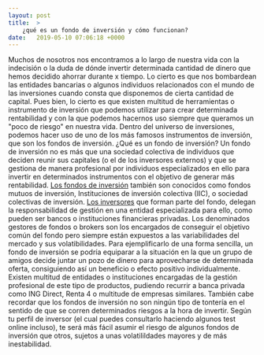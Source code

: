 ```yaml
---
layout: post
title:  >
    ¿qué es un fondo de inversión y cómo funcionan?
date:   2019-05-10 07:06:18 +0000
---
```



Muchos de nosotros nos encontramos a lo largo de nuestra vida con la indecisión o la duda de dónde invertir determinada cantidad de dinero que hemos decidido ahorrar durante x tiempo. Lo cierto es que nos bombardean las entidades bancarias o algunos individuos relacionados con el mundo de las inversiones cuando consta que disponemos de cierta cantidad de capital. 
Pues bien, lo cierto es que existen multitud de herramientas o instrumento de inversión que podemos utilizar para crear determinada rentabilidad y con la que podemos hacernos uso siempre que queramos un "poco de riesgo" en nuestra vida.
Dentro del universo de inversiones, podemos hacer uso de uno de los más famosos instrumentos de inversión, que son los fondos de inversión.
¿Qué es un fondo de inversión?
Un fondo de inversión no es más que una sociedad colectiva de individuos que deciden reunir sus capitales (o el de los inversores externos) y que se gestiona de manera profesional por individuos especializados en ello para invertir en determinados instrumentos con el objetivo de generar más rentabilidad.
[Los fondos de inversión](http://www.r4.com/fondos-de-inversion/fondos-de-renta-4-gestora/gama-de-fondos) también son conocidos como fondos mutuos de inversión, Instituciones de inversión colectiva (IIC), o sociedad colectivas de inversión.
[Los inversores](http://es.wikipedia.org/wiki/Inversor) que forman parte del fondo, delegan la responsabilidad de gestión en una entidad especializada para ello, como pueden ser bancos o instituciones financieras privadas. Los denominados gestores de fondos o brokers son los encargados de conseguir el objetivo común del fondo pero siempre están expuestos a las variabilidades del mercado y sus volatibilidades.
Para ejemplificarlo de una forma sencilla, un fondo de inversión se podría equiparar a la situación en la que un grupo de amigos decide juntar un pozo de dinero para aprovecharse de determinada oferta, consiguiendo así un beneficio o efecto positivo individualmente.
Existen multitud de entidades o instituciones encargadas de la gestión profesional de este tipo de productos, pudiendo recurrir a banca privada como ING Direct, Renta 4 o multitude de empresas similares.
También cabe recordar que los fondos de inversión no son ningún tipo de tontería en el sentido de que se corren determinados riesgos a la hora de invertir. Según tu perfil de inversor (el cual puedes consultarlo haciendo algunos test online incluso), te será más fácil asumir el riesgo de algunos fondos de inversión que otros, sujetos a unas volatilildades mayores y de más inestabilidad.